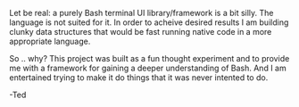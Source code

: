 Let be real: a purely Bash terminal UI library/framework is a bit silly.  The language is not suited for it.  In order to acheive desired results I am building clunky data structures that would be fast running native code in a more appropriate language.

So .. why?  This project was built as a fun thought experiment and to provide me with a framework for gaining a deeper understanding of Bash.
And I am entertained trying to make it do things that it was never intented to do.

-Ted

